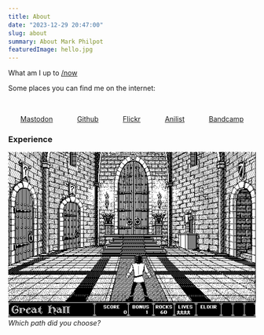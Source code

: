 ```yaml
---
title: About
date: "2023-12-29 20:47:00"
slug: about
summary: About Mark Philpot
featuredImage: hello.jpg
---
```


What am I up to [/now](/now)

Some places you can find me on the internet:

<style>
    .about-links {
        width: 100%; 
        display: flex; 
        justify-content: space-around;
        padding-top: 1rem;
    }
    .about-links > a {
        box-shadow: 0 0;
        display: flex;
        flex-direction: column;
        gap: 16px;
        align-items: center;
    }
    .about-links > a:hover {
        box-shadow: 0 1px;
    }
</style>

<div class="about-links">
    <a href="https://philpot.org/@mark"><i class="fa-brands fa-mastodon fa-xl"></i> Mastodon</a>
    <a href="https://github.com/markphilpot"><i class="fa-brands fa-github fa-xl"></i> Github</a>
    <a href="https://www.flickr.com/photos/markphilpot"><i class="fa-brands fa-flickr fa-xl"></i> Flickr</a>
    <a href="https://anilist.co/user/mphilpot"><i class="fa-solid fa-a fa-xl"></i> Anilist</a>
    <a href="https://markphilpot.bandcamp.com"><i class="fa-brands fa-bandcamp fa-xl"></i> Bandcamp</a>
</div>

### Experience

![Dark Castle](dark_castle.png)
_Which path did you choose?_
